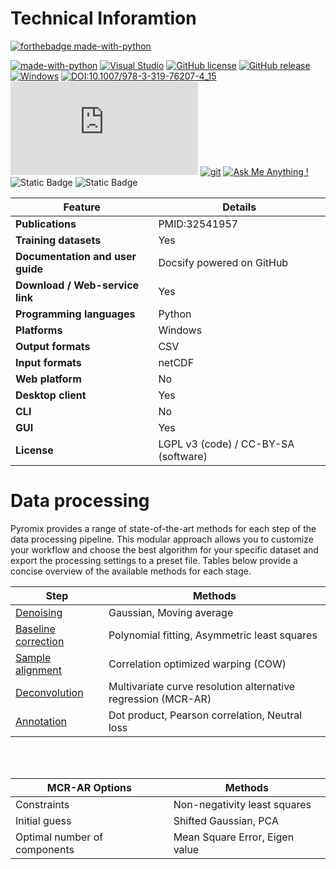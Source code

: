 # Technical Inforamtion
[![forthebadge made-with-python](http://ForTheBadge.com/images/badges/made-with-python.svg)](https://www.python.org/)

[![made-with-python](https://img.shields.io/badge/Made%20with-Python-1f425f.svg)](https://www.python.org/)
[![Visual Studio](https://badgen.net/badge/icon/visualstudio?icon=visualstudio&label)](https://visualstudio.microsoft.com)
[![GitHub license](https://img.shields.io/github/license/Naereen/StrapDown.js.svg)](https://github.com/Naereen/StrapDown.js/blob/master/LICENSE)
[![GitHub release](https://img.shields.io/github/release/Naereen/StrapDown.js.svg)](https://GitHub.com/Naereen/StrapDown.js/releases/)
[![Windows](https://badgen.net/badge/icon/windows?icon=windows&label)](https://microsoft.com/windows/)
[![DOI:10.1007/978-3-319-76207-4_15](https://zenodo.org/badge/DOI/10.1007/978-3-319-76207-4_15.svg)](https://doi.org/10.1007/978-3-319-76207-4_15)
[![Citation Badge](https://api.juleskreuer.eu/citation-badge.php?doi=10.1126/science.1058040)](https://juleskreuer.eu/citation-badge/)
[![git](https://badgen.net/badge/icon/git?icon=git&label)](https://git-scm.com)
[![Ask Me Anything !](https://img.shields.io/badge/Ask%20me-anything-1abc9c.svg)](https://GitHub.com/Naereen/ama)
![Static Badge](https://img.shields.io/badge/any_text-you_like-blue)
![Static Badge](https://img.shields.io/badge/just%20the%20message-8A2BE2)



| Feature                        | Details                                                                                                                                         |
|---------------------------------|-------------------------------------------------------------------------------------------------------------------------------------------------|
| **Publications**                | PMID:32541957                                                                                                                                   |
| **Training datasets**           | Yes                                                                                                                                            |
| **Documentation and user guide**| Docsify powered on GitHub                                                                                                 |
| **Download / Web-service link** | Yes                                                                                                                                            |
| **Programming languages**       | Python                                                                                                                                             |
| **Platforms**                   | Windows                                                                                                                    |
| **Output formats**              | CSV                                                                                                                                            |
| **Input formats**               | netCDF     |
| **Web platform**                | No                                                                                                                                             |
| **Desktop client**              | Yes                                                                                                                                            |
| **CLI**                         | No                                                                                                                                            |
| **GUI**                         | Yes                                                                                                                                            |
| **License**                     | LGPL v3 (code) / CC-BY-SA (software)                                                                                                           |

# Data processing

Pyromix provides a range of state-of-the-art methods for each step of the data processing pipeline. This modular approach allows you to customize your workflow and choose the best algorithm for your specific dataset and export the processing settings to a preset file. Tables below provide a concise overview of the available methods for each stage.

| Step                                   | Methods                                                      |
|-----------------------------------------|--------------------------------------------------------------|
| [Denoising](denoising.md)               | Gaussian, Moving average                                     |
| [Baseline correction](baseline_correction.md) | Polynomial fitting, Asymmetric least squares            |
| [Sample alignment](sample_alignment.md) | Correlation optimized warping (COW)                          |
| [Deconvolution](deconvolution.md)       | Multivariate curve resolution alternative regression (MCR-AR) |
| [Annotation](annotation.md)             | Dot product, Pearson correlation, Neutral loss               |

<br><br>

| MCR-AR Options               | Methods                              |
|------------------------------|--------------------------------------|
| Constraints                  | Non-negativity least squares         |
| Initial guess                | Shifted Gaussian, PCA                |
| Optimal number of components | Mean Square Error, Eigen value        |
